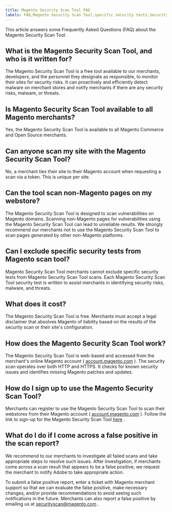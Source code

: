 ```yaml
---
title: Magento Security Scan Tool FAQ
labels: FAQ,Magento Security Scan Tool,specific security tests,Security Scan Tool,Magento Security,free tool,ccanning, scan pages
---
```


This article answers some Frequently Asked Questions (FAQ) about the Magento Security Scan Tool.

<h2 id="what-is-the-magento-security-scan-tool-and-who-is-it-written-for">What is the Magento Security Scan Tool, and who is it written for?</h2>

The Magento Security Scan Tool is a free tool available to our merchants, developers, and the personnel they designate as responsible, to monitor their sites for security risks. It can proactively and efficiently detect malware on merchant stores and notify merchants if there are any security risks, malware, or threats.

<h2 id="is-magento-security-scan-tool-available-to-all-magento-merchants">Is Magento Security Scan Tool available to all Magento merchants?</h2>

Yes, the Magento Security Scan Tool is available to all Magento Commerce and Open Source merchants.

<h2 id="can-anyone-scan-my-site-with-the-magento-security-scan-tool">Can anyone scan my site with the Magento Security Scan Tool?</h2>

No, a merchant ties their site to their Magento account when requesting a scan via a token. This is unique per site.

<h2 id="can-the-tool-scan-non-magento-pages-on-my-webstore">Can the tool scan non-Magento pages on my webstore?</h2>

The Magento Security Scan Tool is designed to scan vulnerabilities on Magento domains. Scanning non-Magento pages for vulnerabilities using the Magento Security Scan Tool can lead to unreliable results. We strongly recommend our merchants not to use the Magento Security Scan Tool to scan pages generated by other non-Magento platforms.

<h2 id="can-i-exclude-specific-security-tests-from-magento-scan-tool">Can I exclude specific security tests from Magento scan tool?</h2>

Magento Security Scan Tool merchants cannot exclude specific security tests from Magento Security Scan Tool scans. Each Magento Security Scan Tool security test is written to assist merchants in identifying security risks, malware, and threats.

<h2 id="what-does-it-cost">What does it cost?</h2>

The Magento Security Scan Tool is free. Merchants must accept a legal disclaimer that absolves Magento of liability based on the results of the security scan or their site's configuration.

<h2 id="how-does-the-magento-security-scan-tool-work">How does the Magento Security Scan Tool work?</h2>

The Magento Security Scan Tool is web-based and accessed from the merchant's online Magento account ( [account.magento.com](http://account.magento.com/) ). The security scan operates over both HTTP and HTTPS. It checks for known security issues and identifies missing Magento patches and updates.

<h2 id="how-do-i-sign-up-to-use-the-magento-security-scan-tool">How do I sign up to use the Magento Security Scan Tool?</h2>

Merchants can register to use the Magento Security Scan Tool to scan their webstores from their Magento account ( [account.magento.com](http://account.magento.com/) ). Follow the link to sign-up for the Magento Security Scan Tool [here](https://account.magento.com/scanner/dashboard/?_ga=2.83981338.267715797.1615821601-2099431409.1611073686) .

<h2 id="what-do-i-do-if-i-come-across-a-false-positive-in-the-scan-report">What do I do if I come across a false positive in the scan report?</h2>

We recommend to our merchants to investigate all failed scans and take appropriate steps to resolve such issues. After investigation, if merchants come across a scan result that appears to be a false positive, we request the merchant to notify Adobe to take appropriate action.

To submit a false positive report, enter a ticket with Magento merchant support so that we can evaluate the false positive, make necessary changes, and/or provide recommendations to avoid seeing such notifications in the future. Merchants can also report a false positive by emailing us at [securityscan@magento.com](mailto:securityscan@magento.com) .
